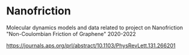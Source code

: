 # Nanofriction
Molecular dynamics models and data related to project on Nanofriction "Non-Coulombian Friction of Graphene" 2020-2022

https://journals.aps.org/prl/abstract/10.1103/PhysRevLett.131.266201

